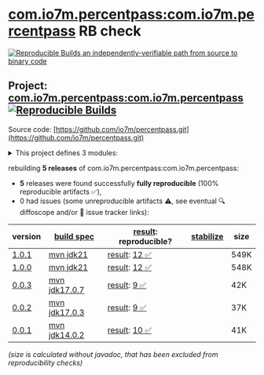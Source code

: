 [com.io7m.percentpass:com.io7m.percentpass](https://central.sonatype.com/artifact/com.io7m.percentpass/com.io7m.percentpass/versions) RB check
=======

[![Reproducible Builds](https://reproducible-builds.org/images/logos/rb.svg) an independently-verifiable path from source to binary code](https://reproducible-builds.org/)

## Project: [com.io7m.percentpass:com.io7m.percentpass](https://central.sonatype.com/artifact/com.io7m.percentpass/com.io7m.percentpass/versions) [![Reproducible Builds](https://img.shields.io/endpoint?url=https://raw.githubusercontent.com/jvm-repo-rebuild/reproducible-central/master/content/com/io7m/percentpass/badge.json)](https://github.com/jvm-repo-rebuild/reproducible-central/blob/master/content/com/io7m/percentpass/README.md)

Source code: [https://github.com/io7m/percentpass.git](https://github.com/io7m/percentpass.git)

<details><summary>This project defines 3 modules:</summary>

* [com.io7m.percentpass:com.io7m.percentpass](https://central.sonatype.com/artifact/com.io7m.percentpass/com.io7m.percentpass/overview)
* [com.io7m.percentpass:com.io7m.percentpass.extension](https://central.sonatype.com/artifact/com.io7m.percentpass/com.io7m.percentpass.extension/overview)
* [com.io7m.percentpass:com.io7m.percentpass.tests](https://central.sonatype.com/artifact/com.io7m.percentpass/com.io7m.percentpass.tests/overview)
</details>

rebuilding **5 releases** of com.io7m.percentpass:com.io7m.percentpass:
- **5** releases were found successfully **fully reproducible** (100% reproducible artifacts :white_check_mark:),
- 0 had issues (some unreproducible artifacts :warning:, see eventual :mag: diffoscope and/or :memo: issue tracker links):

| version | [build spec](/BUILDSPEC.md) | [result](https://reproducible-builds.org/docs/jvm/): reproducible? | [stabilize](https://github.com/google/oss-rebuild/blob/main/cmd/stabilize/README.md) | size |
| -- | --------- | ------ | ------ | -- |
| [1.0.1](https://central.sonatype.com/artifact/com.io7m.percentpass/com.io7m.percentpass/1.0.1/pom) | [mvn jdk21](com.io7m.percentpass-1.0.1.buildspec) | [result](com.io7m.percentpass-1.0.1.buildinfo): [12 :white_check_mark: ](com.io7m.percentpass-1.0.1.buildcompare) | | 549K |
| [1.0.0](https://central.sonatype.com/artifact/com.io7m.percentpass/com.io7m.percentpass/1.0.0/pom) | [mvn jdk21](com.io7m.percentpass-1.0.0.buildspec) | [result](com.io7m.percentpass-1.0.0.buildinfo): [12 :white_check_mark: ](com.io7m.percentpass-1.0.0.buildcompare) | | 548K |
| [0.0.3](https://central.sonatype.com/artifact/com.io7m.percentpass/com.io7m.percentpass/0.0.3/pom) | [mvn jdk17.0.7](com.io7m.percentpass-0.0.3.buildspec) | [result](com.io7m.percentpass-0.0.3.buildinfo): [9 :white_check_mark: ](com.io7m.percentpass-0.0.3.buildcompare) | | 42K |
| [0.0.2](https://central.sonatype.com/artifact/com.io7m.percentpass/com.io7m.percentpass/0.0.2/pom) | [mvn jdk17.0.3](com.io7m.percentpass-0.0.2.buildspec) | [result](com.io7m.percentpass-0.0.2.buildinfo): [9 :white_check_mark: ](com.io7m.percentpass-0.0.2.buildcompare) | | 37K |
| [0.0.1](https://central.sonatype.com/artifact/com.io7m.percentpass/com.io7m.percentpass/0.0.1/pom) | [mvn jdk14.0.2](com.io7m.percentpass-0.0.1.buildspec) | [result](com.io7m.percentpass-0.0.1.buildinfo): [10 :white_check_mark: ](com.io7m.percentpass-0.0.1.buildcompare) | | 41K |

<i>(size is calculated without javadoc, that has been excluded from reproducibility checks)</i>
